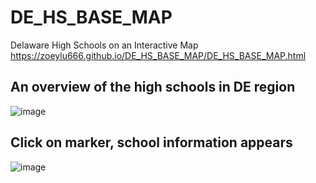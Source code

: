 # DE_HS_BASE_MAP
Delaware High Schools on an Interactive Map
https://zoeylu666.github.io/DE_HS_BASE_MAP/DE_HS_BASE_MAP.html

## An overview of the high schools in DE region
![image](https://user-images.githubusercontent.com/71402093/151315958-564f75ec-5ace-4839-9f93-2de820cab541.png)

## Click on marker, school information appears
![image](https://user-images.githubusercontent.com/71402093/151316023-1a4f05a4-6434-436a-aaa8-a62050e7a188.png)
